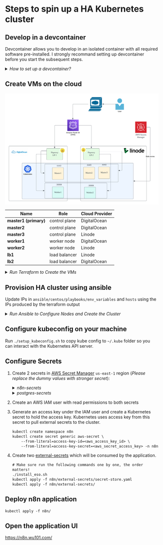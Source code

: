 # Steps to spin up a HA Kubernetes cluster

## Develop in a devcontainer

Devcontainer allows you to develop in an isolated container with all required software pre-installed. I strongly recommand setting up devcontainer before you start the subsequent steps. 

<details>
  <summary><i>How to set up a devcontainer?</i></summary>

1. Ensure Docker is installed and running
1. Install [vscode](https://code.visualstudio.com/) and `Dev Containers` extension
1. Open this project in vscode
1. Launch `Command Palette` from the UI or run `⌘ + Shift + P` if you are on Mac
1. Select either `Reopen in Container` or `Rebuild Container` to start the Devcontainer
1. Start terminal in vscode before you run the subsequent steps
</details>


## Create VMs on the cloud

![ha diagram](./images/ha-k8s.png)

| **Name**              | **Role**      | **Cloud Provider** |
|-----------------------|---------------|--------------------|
| **master1 (primary)** | control plane | DigitalOcean       |
| **master2**           | control plane | DigitalOcean       |
| **master3**           | control plane | Linode             |
| **worker1**           | worker node   | DigitalOcean       |
| **worker2**           | worker node   | Linode             |
| **lb1**                | load balancer | Linode         |
| **lb2**                | load balancer | DigitalOcean          |




<details>
    <summary><i>Run Terraform to Create the VMs</i></summary>

1. Create API token for both Linode and DigitalOcean, and set the following environment variables
    ```
    export TF_VAR_do_token=****************
    export TF_VAR_linode_token=****************
    ```
1. This exercise also assumes that you have a AWS route53 hosted zone. Please create IAM access and set the following environment variables so you can create a DNS record for the loadbalancer IPs:
    ```
    export AWS_ACCESS_KEY_ID=****************
    export AWS_SECRET_ACCESS_KEY=****************
    export AWS_REGION=us-east-1   
    ```

1. Run terraform to create the VMs

    ```
    cd terraform/
    terraform init
    terraform apply
    ```
</details>



## Provision HA cluster using ansible

Update IPs in `ansible/centos/playbooks/env_variables` and `hosts` using the IPs produced by the terraform output

<details>
    <summary><i>Run Ansible to Configure Nodes and Create the Cluster</i></summary>

```
cd ansible/centos/
ansible-playbook --private-key /path/to/private/key setup_cluster.yml
```

</details>

    

## Configure kubeconfig on your machine

Run `./setup_kubeconfig.sh` to copy kube config to `~/.kube` folder so you can interact with the Kubernetes API server.

## Configure Secrets 

1. Create 2 secrets in [AWS Secret Manager](https://aws.amazon.com/secrets-manager/) `us-east-1` region (_Please replace the dummy values with stronger secret_):

    <details><summary><i>n8n-secrets</i></summary>
    
        "DB_POSTGRESDB_PASSWORD": "n8n",
        "N8N_BASIC_AUTH_PASSWORD": "n8n",
        "N8N_ENCRYPTION_KEY": "n8n"
    
    </details>

    <details><summary><i>postgres-secrets</i></summary>

        "PGDATA": "/var/lib/postgresql/data/pgdata",
        "POSTGRES_USER": "n8n",
        "POSTGRES_DB": "n8n",
        "POSTGRES_PASSWORD": "n8n"

    </details>
    
    
1. Create an AWS IAM user with read permissions to both secrets
1. Generate an access key under the IAM user and create a Kubernetes secret to hold the access key. Kubernetes uses access key from this secret to pull external secrets to the cluster.
    ```
    kubectl create namespace n8n
    kubectl create secret generic aws-secret \ 
        --from-literal=access-key-id=<aws_access_key_id> \
        --from-literal=access-key-secret=<aws_secret_access_key> -n n8n
    ```
1. Create two [external-secrets](https://external-secrets.io/) which will be consumed by the application. 
    ```
    # Make sure run the following commands one by one, the order matters!
    ./install_eso.sh
    kubectl apply -f n8n/external-secrets/secret-store.yaml 
    kubectl apply -f n8n/external-secrets/
    ```

## Deploy n8n application

```
kubectl apply -f n8n/
```

## Open the application UI

https://n8n.wu101.com/


